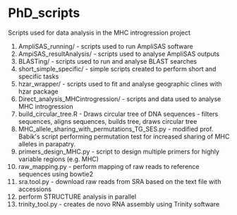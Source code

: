 # PhD_scripts
Scripts used for data analysis in the MHC introgression project

1. AmpliSAS_running/ - scripts used to run AmpliSAS software
2. AmpiSAS_resultAnalysis/ - scripts used to analyse AmpliSAS outputs
3. BLASTing/ - scripts used to run and analyse BLAST searches
4. short_simple_specific/ - simple scripts created to perform short and specific tasks
5. hzar_wrapper/ - scripts used to fit and analyse geographic clines with hzar package
6. Direct_analysis_MHCintrogression/ - scripts and data used to analyse MHC introgression
7. build_circular_tree.R - Draws circular tree of DNA sequences - filters sequences, aligns sequences, builds tree, draws circular tree
8. MHC_allele_sharing_with_permutations_TG_SES.py - modified prof. Babik's script performing permutation test for increased sharing of MHC alleles in parapatry. 
9. primers_design_MHC.py - script to design multiple primers for highly variable regions (e.g. MHC)
10. raw_mapping.py - perform mapping of raw reads to reference sequences using bowtie2
11. sra.tool.py - download raw reads from SRA based on the text file with accessions
12. perform STRUCTURE analysis in parallel
13. trinity_tool.py - creates de novo RNA assembly using Trinity software

